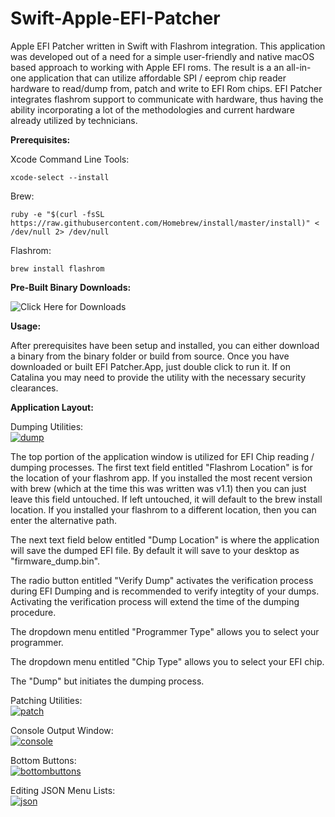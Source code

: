 # Swift-Apple-EFI-Patcher
Apple EFI Patcher written in Swift with Flashrom integration. This application was developed out of a need for a simple user-friendly and native macOS based approach to working with Apple EFI roms. The result is a an all-in-one application that can utilize affordable SPI / eeprom chip reader hardware to read/dump from, patch and write to EFI Rom chips. EFI Patcher integrates flashrom support to communicate with hardware, thus having the ability incorporating a lot of the methodologies and current hardware already utilized by technicians.


__Prerequisites:__

Xcode Command Line Tools:
```
xcode-select --install
```

Brew:
```
ruby -e "$(curl -fsSL https://raw.githubusercontent.com/Homebrew/install/master/install)" < /dev/null 2> /dev/null
```

Flashrom:
```
brew install flashrom
```


__Pre-Built Binary Downloads:__

![Click Here for Downloads](https://github.com/sadponyguerillaboy/Swift-Apple-EFI-Patcher/tree/master/binaries)


__Usage:__

After prerequisites have been setup and installed, you can either download a binary from the binary folder or build from source. Once you have downloaded or built EFI Patcher.App, just double click to run it. If on Catalina you may need to provide the utility with the necessary security clearances.


__Application Layout:__

Dumping Utilities:
<br><a href="https://ibb.co/4Rym3VT"><img src="https://i.ibb.co/GQwxN52/dump.jpg" alt="dump" border="0" /></a><br>

The top portion of the application window is utilized for EFI Chip reading / dumping processes. The first text field entitled "Flashrom Location" is for the location of your flashrom app. If you installed the most recent version with brew (which at the time this was written was v1.1) then you can just leave this field untouched. If left untouched, it will default to the brew install location. If you installed your flashrom to a different location, then you can enter the alternative path.

The next text field below entitled "Dump Location" is where the application will save the dumped EFI file. By default it will save to your desktop as "firmware_dump.bin".

The radio button entitled "Verify Dump" activates the verification process during EFI Dumping and is recommended to verify integtity of your dumps. Activating the verification process will extend the time of the dumping procedure.

The dropdown menu entitled "Programmer Type" allows you to select your programmer.

The dropdown menu entitled "Chip Type" allows you to select your EFI chip.

The "Dump" but initiates the dumping process.


Patching Utilities:
<br><a href="https://ibb.co/Tbh1zC6"><img src="https://i.ibb.co/HxgCmJ6/patch.jpg" alt="patch" border="0" /></a>

Console Output Window:
<br><a href="https://ibb.co/HCp7kPN"><img src="https://i.ibb.co/3vY1LFf/console.jpg" alt="console" border="0" /></a>

Bottom Buttons:
<br><a href="https://ibb.co/tMCDQcV"><img src="https://i.ibb.co/Y7jhP8H/bottombuttons.jpg" alt="bottombuttons" border="0" /></a>

Editing JSON Menu Lists:
<br><a href="https://imgbb.com/"><img src="https://i.ibb.co/xgKTGNn/json.jpg" alt="json" border="0" /></a>

